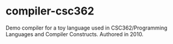 # compiler-csc362
Demo compiler for a toy language used in CSC362/Programming Languages and Compiler Constructs. Authored in 2010.
